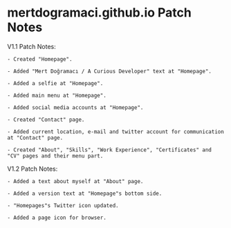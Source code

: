 # mertdogramaci.github.io Patch Notes
V1.1 Patch Notes:
  
    - Created "Homepage".
    
    - Added "Mert Doğramacı / A Curious Developer" text at "Homepage".
    
    - Added a selfie at "Homepage".
    
    - Added main menu at "Homepage".
    
    - Added social media accounts at "Homepage".
  
    - Created "Contact" page.
    
    - Added current location, e-mail and twitter account for communication at "Contact" page.
  
    - Created "About", "Skills", "Work Experience", "Certificates" and "CV" pages and their menu part.



V1.2 Patch Notes:

    - Added a text about myself at "About" page.
  
    - Added a version text at "Homepage"s bottom side.
  
    - "Homepages"s Twitter icon updated.
  
    - Added a page icon for browser.
